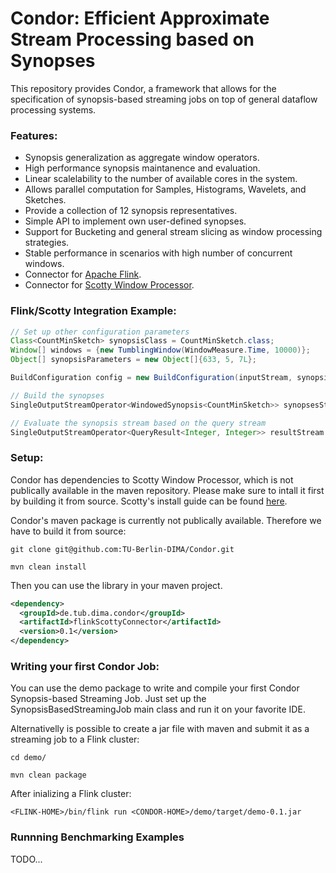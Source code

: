 # Condor: Efficient Approximate Stream Processing based on Synopses

This repository provides Condor, a framework that allows for the specification of synopsis-based streaming jobs on top of general dataflow processing systems.

### Features:
- Synopsis generalization as aggregate window operators.
- High performance synopsis maintanence and evaluation. 
- Linear scalelability to the number of available cores in the system.
- Allows parallel computation for Samples, Histograms, Wavelets, and Sketches.
- Provide a collection of 12 synopsis representatives. 
- Simple API to implement own user-defined synopses.
- Support for Bucketing and general stream slicing as window processing strategies.
- Stable performance in scenarios with high number of concurrent windows.
- Connector for [Apache Flink](https://flink.apache.org/).
- Connector for [Scotty Window Processor](https://github.com/TU-Berlin-DIMA/scotty-window-processor/).

### Flink/Scotty Integration Example:

```java
// Set up other configuration parameters
Class<CountMinSketch> synopsisClass = CountMinSketch.class;
Window[] windows = {new TumblingWindow(WindowMeasure.Time, 10000)};
Object[] synopsisParameters = new Object[]{633, 5, 7L};

BuildConfiguration config = new BuildConfiguration(inputStream, synopsisClass, windows, synopsisParameters, parallelism);

// Build the synopses
SingleOutputStreamOperator<WindowedSynopsis<CountMinSketch>> synopsesStream = SynopsisBuilder.build(env, config);

// Evaluate the synopsis stream based on the query stream
SingleOutputStreamOperator<QueryResult<Integer, Integer>> resultStream = ApproximateDataAnalytics.queryLatest(synopsesStream, queryStream, new QueryCountMin());
```

### Setup:
Condor has dependencies to Scotty Window Processor, which is not publically available in the maven repository. Please make sure to intall it first by building it from source.
Scotty's install guide can be found [here](https://github.com/TU-Berlin-DIMA/scotty-window-processor/). 

Condor's maven package is currently not publically available.
Therefore we have to build it from source:

`
git clone git@github.com:TU-Berlin-DIMA/Condor.git
`

`
mvn clean install
`

Then you can use the library in your maven project.

```xml
<dependency> 
  <groupId>de.tub.dima.condor</groupId>
  <artifactId>flinkScottyConnector</artifactId>
  <version>0.1</version>
</dependency>
```

### Writing your first Condor Job:
You can use the demo package to write and compile your first Condor Synopsis-based Streaming Job. 
Just set up the SynopsisBasedStreamingJob main class and run it on your favorite IDE.

Alternativelly is possible to create a jar file with maven and submit it as a streaming job to a Flink cluster:

`
cd demo/
`

`
mvn clean package
`

After inializing a Flink cluster:

`
<FLINK-HOME>/bin/flink run <CONDOR-HOME>/demo/target/demo-0.1.jar
`

### Runnning Benchmarking Examples
TODO...
